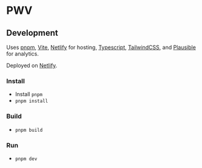 # PWV

## Development

Uses [pnpm](https://pnpm.io/), [Vite](https://vitejs.dev/),
[Netlify](https://www.netlify.com/) for hosting,
[Typescript](https://www.typescriptlang.org/),
[TailwindCSS](https://tailwindcss.com/), and
[Plausible](https://plausible.io/) for analytics.

Deployed on [Netlify](https://www.netlify.com/).

### Install

- Install `pnpm`
- `pnpm install`

### Build

- `pnpm build`

### Run

- `pnpm dev`
